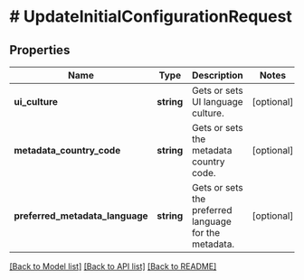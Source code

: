 # # UpdateInitialConfigurationRequest

## Properties

Name | Type | Description | Notes
------------ | ------------- | ------------- | -------------
**ui_culture** | **string** | Gets or sets UI language culture. | [optional]
**metadata_country_code** | **string** | Gets or sets the metadata country code. | [optional]
**preferred_metadata_language** | **string** | Gets or sets the preferred language for the metadata. | [optional]

[[Back to Model list]](../../README.md#models) [[Back to API list]](../../README.md#endpoints) [[Back to README]](../../README.md)
